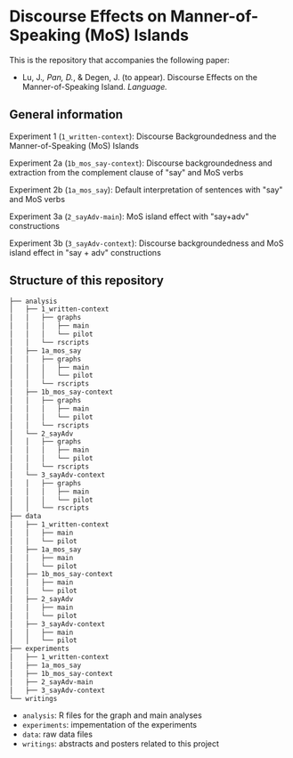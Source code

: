 # Discourse Effects on Manner-of-Speaking (MoS) Islands
This is the repository that accompanies the following paper: 

- Lu, J.*, Pan, D.*, & Degen, J. (to appear). Discourse Effects on the Manner-of-Speaking Island. *Language.*

## General information
Experiment 1 (`1_written-context`): Discourse Backgroundedness and the Manner-of-Speaking (MoS) Islands

Experiment 2a (`1b_mos_say-context`): Discourse backgroundedness and extraction from the complement clause of "say" and MoS verbs

Experiment 2b (`1a_mos_say`): Default interpretation of sentences with "say" and MoS verbs

Experiment 3a (`2_sayAdv-main`): MoS island effect with "say+adv" constructions

Experiment 3b (`3_sayAdv-context`): Discourse backgroundedness and MoS island effect in "say + adv" constructions

## Structure of this repository
```bash
├── analysis
│   ├── 1_written-context
│   │   ├── graphs
│   │   │   ├── main
│   │   │   └── pilot
│   │   └── rscripts
│   ├── 1a_mos_say
│   │   ├── graphs
│   │   │   ├── main
│   │   │   └── pilot
│   │   └── rscripts
│   ├── 1b_mos_say-context
│   │   ├── graphs
│   │   │   ├── main
│   │   │   └── pilot
│   │   └── rscripts
│   └── 2_sayAdv
│   │   ├── graphs
│   │   │   ├── main
│   │   │   └── pilot
│   │   └── rscripts
│   └── 3_sayAdv-context
│   │   ├── graphs
│   │   │   ├── main
│   │   │   └── pilot
│   │   └── rscripts
├── data
│   ├── 1_written-context
│   │   ├── main
│   │   └── pilot
│   ├── 1a_mos_say
│   │   ├── main
│   │   └── pilot
│   ├── 1b_mos_say-context
│   │   ├── main
│   │   └── pilot
│   ├── 2_sayAdv
│   │   ├── main
│   │   └── pilot
│   ├── 3_sayAdv-context
│   │   ├── main
│   │   └── pilot
├── experiments
│   ├── 1_written-context
│   ├── 1a_mos_say
│   ├── 1b_mos_say-context
│   ├── 2_sayAdv-main
│   ├── 3_sayAdv-context
└── writings
```

- `analysis`: R files for the graph and main analyses
- `experiments`: impementation of the experiments
- `data`: raw data files
- `writings`: abstracts and posters related to this project